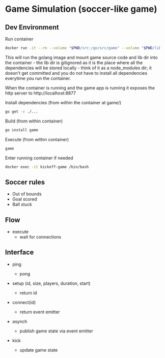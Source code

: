 # Game Simulation (soccer-like game)

## Dev Environment

Run container
```sh
docker run -it --rm --volume "$PWD/src:/go/src/game" --volume "$PWD/lib:go/src" --name kickoff-game --entrypoint /bin/bash -p 8877:8080 golang
```

This will run the golang image and mount game source code and lib dir into the container - the lib dir is gitignored as it is the place where all the dependencies will be stored locally - think of it as a node_modules dir; it doesn't get committed and you do not have to install all dependencies everytime you run the container.

When the container is running and the game app is running it exposes the http server to http://localhost:8877

Install dependencies (from within the container at game/)
```sh
go get -v ./...
```

Build (from within container)
```sh
go install game
```

Execute (from within container)
```sh
game
```

Enter running container if needed
```sh
docker exec -it kickoff-game /bin/bash
```


## Soccer rules

- Out of bounds
- Goal scored
- Ball stuck


## Flow

- execute
  - wait for connections


## Interface

- ping
  - pong

- setup (id, size, players, duration, start)
  - return id

- connect(id)
  - return event emitter

- asynch
  - publish game state via event emitter

- kick
  - update game state
